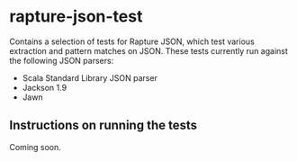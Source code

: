 rapture-json-test
=================

Contains a selection of tests for Rapture JSON, which test various extraction and pattern
matches on JSON. These tests currently run against the following JSON parsers:

 - Scala Standard Library JSON parser
 - Jackson 1.9
 - Jawn

Instructions on running the tests
---------------------------------

Coming soon.
